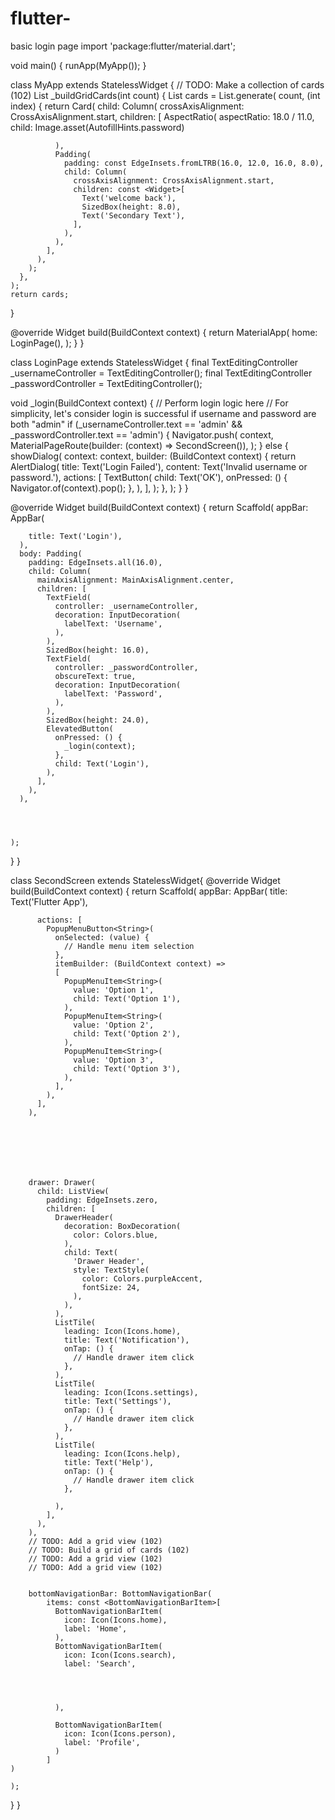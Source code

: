 # flutter-
basic login page
import 'package:flutter/material.dart';

void main() {
  runApp(MyApp());
}

class MyApp extends StatelessWidget {
  // TODO: Make a collection of cards (102)
  List<Card> _buildGridCards(int count) {
    List<Card> cards = List.generate(
      count,
          (int index) {
        return Card(
          child: Column(
            crossAxisAlignment: CrossAxisAlignment.start,
            children: <Widget>[
              AspectRatio(
                aspectRatio: 18.0 / 11.0,
                child: Image.asset(AutofillHints.password)

              ),
              Padding(
                padding: const EdgeInsets.fromLTRB(16.0, 12.0, 16.0, 8.0),
                child: Column(
                  crossAxisAlignment: CrossAxisAlignment.start,
                  children: const <Widget>[
                    Text('welcome back'),
                    SizedBox(height: 8.0),
                    Text('Secondary Text'),
                  ],
                ),
              ),
            ],
          ),
        );
      },
    );
    return cards;
  }
  
  @override
  Widget build(BuildContext context) {
    return MaterialApp(
      home: LoginPage(),
    );
  }
}

class LoginPage extends StatelessWidget {
  final TextEditingController _usernameController = TextEditingController();
  final TextEditingController _passwordController = TextEditingController();

  void _login(BuildContext context) {
    // Perform login logic here
    // For simplicity, let's consider login is successful if username and password are both "admin"
    if (_usernameController.text == 'admin' &&
        _passwordController.text == 'admin') {
      Navigator.push(
        context,
        MaterialPageRoute(builder: (context) => SecondScreen()),
      );
    } else {
      showDialog(
        context: context,
        builder: (BuildContext context) {
          return AlertDialog(
            title: Text('Login Failed'),
            content: Text('Invalid username or password.'),
            actions: [
              TextButton(
                child: Text('OK'),
                onPressed: () {
                  Navigator.of(context).pop();
                },
              ),
            ],
          );
        },
      );
    }
  }

  @override
  Widget build(BuildContext context) {
    return Scaffold(
      appBar: AppBar(

        title: Text('Login'),
      ),
      body: Padding(
        padding: EdgeInsets.all(16.0),
        child: Column(
          mainAxisAlignment: MainAxisAlignment.center,
          children: [
            TextField(
              controller: _usernameController,
              decoration: InputDecoration(
                labelText: 'Username',
              ),
            ),
            SizedBox(height: 16.0),
            TextField(
              controller: _passwordController,
              obscureText: true,
              decoration: InputDecoration(
                labelText: 'Password',
              ),
            ),
            SizedBox(height: 24.0),
            ElevatedButton(
              onPressed: () {
                _login(context);
              },
              child: Text('Login'),
            ),
          ],
        ),
      ),




    );
  }
}


class SecondScreen extends StatelessWidget{
  @override
  Widget build(BuildContext context) {
    return Scaffold(
        appBar: AppBar(
          title: Text('Flutter App'),



          actions: [
            PopupMenuButton<String>(
              onSelected: (value) {
                // Handle menu item selection
              },
              itemBuilder: (BuildContext context) =>
              [
                PopupMenuItem<String>(
                  value: 'Option 1',
                  child: Text('Option 1'),
                ),
                PopupMenuItem<String>(
                  value: 'Option 2',
                  child: Text('Option 2'),
                ),
                PopupMenuItem<String>(
                  value: 'Option 3',
                  child: Text('Option 3'),
                ),
              ],
            ),
          ],
        ),







        drawer: Drawer(
          child: ListView(
            padding: EdgeInsets.zero,
            children: [
              DrawerHeader(
                decoration: BoxDecoration(
                  color: Colors.blue,
                ),
                child: Text(
                  'Drawer Header',
                  style: TextStyle(
                    color: Colors.purpleAccent,
                    fontSize: 24,
                  ),
                ),
              ),
              ListTile(
                leading: Icon(Icons.home),
                title: Text('Notification'),
                onTap: () {
                  // Handle drawer item click
                },
              ),
              ListTile(
                leading: Icon(Icons.settings),
                title: Text('Settings'),
                onTap: () {
                  // Handle drawer item click
                },
              ),
              ListTile(
                leading: Icon(Icons.help),
                title: Text('Help'),
                onTap: () {
                  // Handle drawer item click
                },

              ),
            ],
          ),
        ),
        // TODO: Add a grid view (102)
        // TODO: Build a grid of cards (102)
        // TODO: Add a grid view (102)
        // TODO: Add a grid view (102)


        bottomNavigationBar: BottomNavigationBar(
            items: const <BottomNavigationBarItem>[
              BottomNavigationBarItem(
                icon: Icon(Icons.home),
                label: 'Home',
              ),
              BottomNavigationBarItem(
                icon: Icon(Icons.search),
                label: 'Search',




              ),

              BottomNavigationBarItem(
                icon: Icon(Icons.person),
                label: 'Profile',
              )
            ]
    )

    );

  }
}

